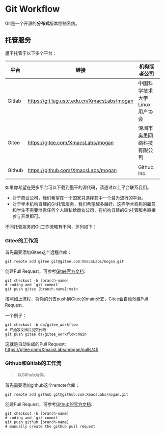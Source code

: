 # Git Workflow
Git是一个开源的**分布式**版本控制系统。

## 托管服务
墨干托管于以下多个平台：

| 平台 | 链接 | 机构或者公司 | 地址 |
|-----|-----|------------|-----|
| Gitlab | https://git.lug.ustc.edu.cn/XmacsLabs/mogan | 中国科学技术大学Linux用户协会 | 中国 |
| Gitee | https://gitee.com/XmacsLabs/mogan           | 深圳市奥思网络科技有限公司    | 中国 |
| Github | https://github.com/XmacsLabs/mogan          | Github, Inc.             | 美国 |

如果你希望在更多平台可以下载到墨干的源代码，请通过以上平台联系我们。
+ 对于商业公司，我们希望在一个国家只选择其中一个最为流行的平台。
+ 对于学术机构自建的Git托管服务，我们希望越多越好。这样学术机构的雇员和学生不需要泄露任何个人隐私给商业公司，在机构自建的Git托管服务直接参与开发即可。

不同托管服务的Git工作流略有不同，罗列如下：

### Gitee的工作流
首先需要添加Gitee这个远程仓库：
```
git remote add gitee git@gitee.com:XmacsLabs/mogan.git
```

创建Pull Request，可参考[Gitee官方文档](https://gitee.com/help/articles/4346):
```
git checkout -b [branch-name]
# coding and `git commit`
git push gitee [branch-name]:main
```
按照如上流程，将你的分支push到Gitee的main分支，Gitee会自动创建Pull Request。

一个例子：
```
git checkout -b da/gitee_workflow
# 开始写文档并提交代码
git push gitee da/gitee_workflow:main
```
这就是自动生成的Pull Request: https://gitee.com/XmacsLabs/mogan/pulls/45

### Github和Gitlab的工作流
> 以Github为例。

首先需要添加github这个remote仓库：
```
git remote add github git@github.com:XmacsLabs/mogan.git
```

创建Pull Request，可参考[Github的官方文档](https://docs.github.com/en/desktop/contributing-and-collaborating-using-github-desktop/working-with-your-remote-repository-on-github-or-github-enterprise/creating-an-issue-or-pull-request#creating-a-pull-request): 
```
git checkout -b [branch-name]
# coding and `git commit`
git push github [branch-name]
# manually create the github pull request
```
